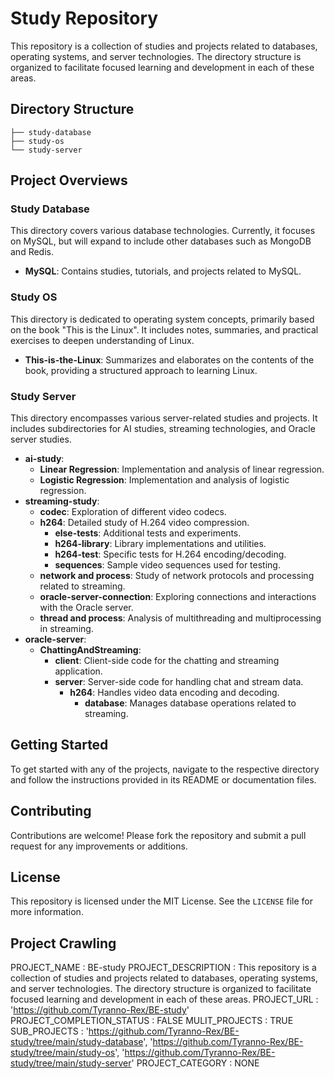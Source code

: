 # Study Repository

This repository is a collection of studies and projects related to databases, operating systems, and server technologies. The directory structure is organized to facilitate focused learning and development in each of these areas.

## Directory Structure

```plaintext
├── study-database
├── study-os
└── study-server
```

## Project Overviews

### Study Database
This directory covers various database technologies. Currently, it focuses on MySQL, but will expand to include other databases such as MongoDB and Redis.

- **MySQL**: Contains studies, tutorials, and projects related to MySQL.

### Study OS
This directory is dedicated to operating system concepts, primarily based on the book "This is the Linux". It includes notes, summaries, and practical exercises to deepen understanding of Linux.

- **This-is-the-Linux**: Summarizes and elaborates on the contents of the book, providing a structured approach to learning Linux.

### Study Server
This directory encompasses various server-related studies and projects. It includes subdirectories for AI studies, streaming technologies, and Oracle server studies.

- **ai-study**:
  - **Linear Regression**: Implementation and analysis of linear regression.
  - **Logistic Regression**: Implementation and analysis of logistic regression.
- **streaming-study**:
  - **codec**: Exploration of different video codecs.
  - **h264**: Detailed study of H.264 video compression.
    - **else-tests**: Additional tests and experiments.
    - **h264-library**: Library implementations and utilities.
    - **h264-test**: Specific tests for H.264 encoding/decoding.
    - **sequences**: Sample video sequences used for testing.
  - **network and process**: Study of network protocols and processing related to streaming.
  - **oracle-server-connection**: Exploring connections and interactions with the Oracle server.
  - **thread and process**: Analysis of multithreading and multiprocessing in streaming.
- **oracle-server**:
  - **ChattingAndStreaming**:
    - **client**: Client-side code for the chatting and streaming application.
    - **server**: Server-side code for handling chat and stream data.
      - **h264**: Handles video data encoding and decoding.
        - **database**: Manages database operations related to streaming.

## Getting Started

To get started with any of the projects, navigate to the respective directory and follow the instructions provided in its README or documentation files.

## Contributing

Contributions are welcome! Please fork the repository and submit a pull request for any improvements or additions.


## License

This repository is licensed under the MIT License. See the `LICENSE` file for more information.



## Project Crawling

PROJECT_NAME : BE-study
PROJECT_DESCRIPTION : This repository is a collection of studies and projects related to databases, operating systems, and server technologies. The directory structure is organized to facilitate focused learning and development in each of these areas.
PROJECT_URL : 'https://github.com/Tyranno-Rex/BE-study'
PROJECT_COMPLETION_STATUS : FALSE
MULIT_PROJECTS : TRUE
SUB_PROJECTS : 'https://github.com/Tyranno-Rex/BE-study/tree/main/study-database', 'https://github.com/Tyranno-Rex/BE-study/tree/main/study-os', 'https://github.com/Tyranno-Rex/BE-study/tree/main/study-server'
PROJECT_CATEGORY : NONE